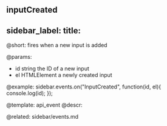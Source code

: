 inputCreated
---
sidebar_label: 
title: 
---          

@short:
fires when a new input is added

@params:
- id 		string			the ID of a new input
- el		HTMLElement		a newly created input


@example:
sidebar.events.on("InputCreated", function(id, el){
    console.log(id);
});


@template: api_event
@descr:

@related: sidebar/events.md

